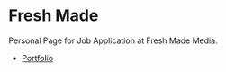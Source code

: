 # Fresh Made
Personal Page for Job Application at Fresh Made Media.

* [Portfolio](http://scott-mcnab.github.io/Fresh-Made/freshmade/index.html)
